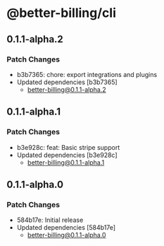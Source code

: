 # @better-billing/cli

## 0.1.1-alpha.2

### Patch Changes

- b3b7365: chore: export integrations and plugins
- Updated dependencies [b3b7365]
  - better-billing@0.1.1-alpha.2

## 0.1.1-alpha.1

### Patch Changes

- b3e928c: feat: Basic stripe support
- Updated dependencies [b3e928c]
  - better-billing@0.1.1-alpha.1

## 0.1.1-alpha.0

### Patch Changes

- 584b17e: Initial release
- Updated dependencies [584b17e]
  - better-billing@0.1.1-alpha.0
